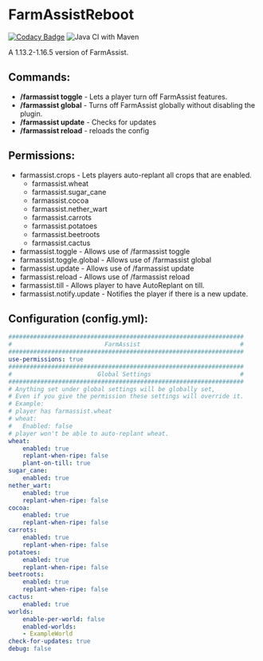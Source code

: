 # FarmAssistReboot
[![Codacy Badge](https://api.codacy.com/project/badge/Grade/15cf526f01f64e6e956b1b3996636e72)](https://www.codacy.com/app/sarhatabaot/FarmAssistReboot?utm_source=github.com&amp;utm_medium=referral&amp;utm_content=sarhatabaot/FarmAssistReboot&amp;utm_campaign=Badge_Grade)
![Java CI with Maven](https://github.com/sarhatabaot/FarmAssistReboot/workflows/Java%20CI%20with%20Maven/badge.svg)

A 1.13.2-1.16.5 version of FarmAssist. 
## Commands:
* **/farmassist toggle** - Lets a player turn off FarmAssist features.
* **/farmassist global** - Turns off FarmAssist globally without disabling the plugin.
* **/farmassist update** - Checks for updates
* **/farmassist reload** - reloads the config
## Permissions:

* farmassist.crops - Lets players auto-replant all crops that are enabled.
  * farmassist.wheat 
  * farmassist.sugar_cane
  * farmassist.cocoa
  * farmassist.nether_wart
  * farmassist.carrots
  * farmassist.potatoes
  * farmassist.beetroots
  * farmassist.cactus
* farmassist.toggle - Allows use of /farmassist toggle
* farmassist.toggle.global - Allows use of /farmassist global
* farmassist.update - Allows use of /farmassist update
* farmassist.reload - Allows use of /farmassist reload
* farmassist.till - Allows player to have AutoReplant on till.
* farmassist.notify.update - Notifies the player if there is a new update.

## Configuration (config.yml):
```yaml
##################################################################
#                          FarmAssist                            #
##################################################################
use-permissions: true
##################################################################
#                        Global Settings                         #
##################################################################
# Anything set under global settings will be globally set,
# Even if you give the permission these settings will override it.
# Example:
# player has farmassist.wheat
# wheat:
#   Enabled: false
# player won't be able to auto-replant wheat.
wheat:
    enabled: true
    replant-when-ripe: false
    plant-on-till: true
sugar_cane:
    enabled: true
nether_wart:
    enabled: true
    replant-when-ripe: false
cocoa:
    enabled: true
    replant-when-ripe: false
carrots:
    enabled: true
    replant-when-ripe: false
potatoes:
    enabled: true
    replant-when-ripe: false
beetroots:
    enabled: true
    replant-when-ripe: false
cactus:
    enabled: true
worlds:
    enable-per-world: false
    enabled-worlds:
    - ExampleWorld
check-for-updates: true
debug: false
```
